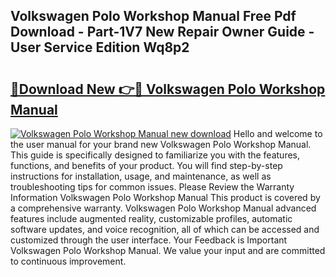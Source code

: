 ## Volkswagen Polo Workshop Manual Free Pdf Download - Part-1V7 New Repair Owner Guide - User Service Edition Wq8p2

# <h2><a href="http://cf2488.oget.top/?id=Volkswagen+Polo+Workshop+Manual">🔗Download New 👉🔴 Volkswagen Polo Workshop Manual</a></h2>

[![Volkswagen Polo Workshop Manual new download](https://i.imgur.com/5g1atiW.png)](http://cf2488.oget.top/?id=Volkswagen+Polo+Workshop+Manual)
Hello and welcome to the user manual for your brand new Volkswagen Polo Workshop Manual. This guide is specifically designed to familiarize you with the features, functions, and benefits of your product. You will find step-by-step instructions for installation, usage, and maintenance, as well as troubleshooting tips for common issues. Please Review the Warranty Information Volkswagen Polo Workshop Manual This product is covered by a comprehensive warranty. Volkswagen Polo Workshop Manual advanced features include augmented reality, customizable profiles, automatic software updates, and voice recognition, all of which can be accessed and customized through the user interface. Your Feedback is Important Volkswagen Polo Workshop Manual. We value your input and are committed to continuous improvement.
